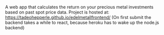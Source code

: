 A web app that calculates the return on your precious metal investments based on past spot price data. 
Project is hosted at: https://tadeohepperle.github.io/edelmetallfrontend/
(On first submit the backend takes a while to react, because heroku has to wake up the node.js backend)
